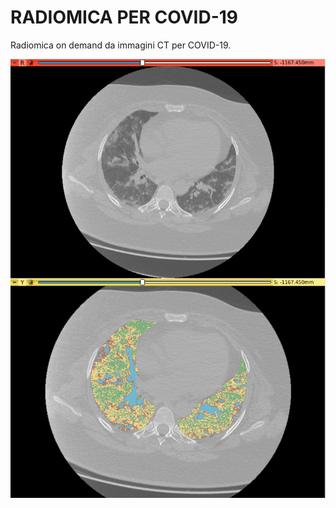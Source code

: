 # RADIOMICA PER COVID-19

Radiomica on demand da immagini CT per COVID-19.

![CT_CTlabeled](CT_CTlabeled.png)

